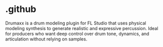 # .github
Drumaxx is a drum modeling plugin for FL Studio that uses physical modeling synthesis to generate realistic and expressive percussion. Ideal for producers who want deep control over drum tone, dynamics, and articulation without relying on samples.
